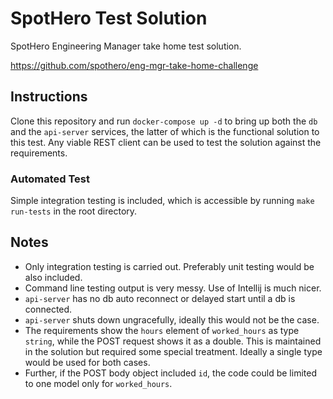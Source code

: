 # SpotHero Test Solution
SpotHero Engineering Manager take home test solution.

https://github.com/spothero/eng-mgr-take-home-challenge

## Instructions

Clone this repository and run `docker-compose up -d` to bring up both the `db` and the `api-server` services, the latter of which is the functional solution to this test.  Any viable REST client can be used to test the solution against the requirements.

### Automated Test

Simple integration testing is included, which is accessible by running `make run-tests` in the root directory.

## Notes
- Only integration testing is carried out.  Preferably unit testing would be also included.
- Command line testing output is very messy.  Use of Intellij is much nicer.
- `api-server` has no db auto reconnect or delayed start until a db is connected.
- `api-server` shuts down ungracefully, ideally this would not be the case.
- The requirements show the `hours` element of `worked_hours` as type `string`, while the POST request shows it as a double.  This is maintained in the solution but required some special treatment.  Ideally a single type would be used for both cases.
- Further, if the POST body object included `id`, the code could be limited to one model only for `worked_hours`.
